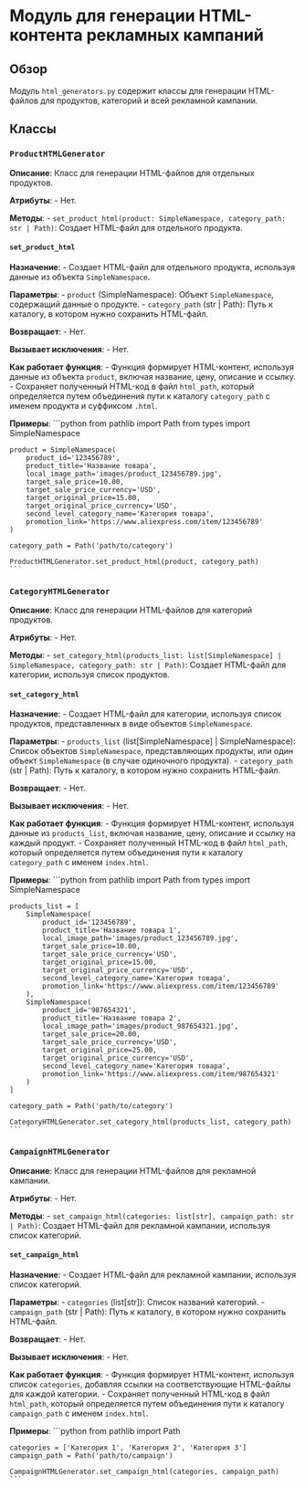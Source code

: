 # Модуль для генерации HTML-контента рекламных кампаний

## Обзор

Модуль `html_generators.py` содержит классы для генерации HTML-файлов для продуктов, категорий и всей рекламной кампании. 

## Классы

### `ProductHTMLGenerator`

**Описание**:  Класс для генерации HTML-файлов для отдельных продуктов.

**Атрибуты**: 
    - Нет.

**Методы**:
    - `set_product_html(product: SimpleNamespace, category_path: str | Path)`: Создает HTML-файл для отдельного продукта.

#### `set_product_html`

**Назначение**: 
    - Создает HTML-файл для отдельного продукта, используя данные из объекта `SimpleNamespace`.

**Параметры**:
    - `product` (SimpleNamespace): Объект `SimpleNamespace`, содержащий данные о продукте. 
    - `category_path` (str | Path): Путь к каталогу, в котором нужно сохранить HTML-файл.

**Возвращает**:
    - Нет.

**Вызывает исключения**:
    - Нет.

**Как работает функция**:
    - Функция формирует HTML-контент, используя данные из объекта `product`, включая название, цену, описание и ссылку.
    - Сохраняет полученный HTML-код в файл `html_path`, который определяется путем объединения пути к каталогу `category_path` с именем продукта и суффиксом `.html`.

**Примеры**:
    ```python
    from pathlib import Path
    from types import SimpleNamespace

    product = SimpleNamespace(
        product_id='123456789',
        product_title='Название товара',
        local_image_path='images/product_123456789.jpg',
        target_sale_price=10.00,
        target_sale_price_currency='USD',
        target_original_price=15.00,
        target_original_price_currency='USD',
        second_level_category_name='Категория товара',
        promotion_link='https://www.aliexpress.com/item/123456789'
    )

    category_path = Path('path/to/category')

    ProductHTMLGenerator.set_product_html(product, category_path)
    ```

### `CategoryHTMLGenerator`

**Описание**: Класс для генерации HTML-файлов для категорий продуктов.

**Атрибуты**: 
    - Нет.

**Методы**:
    - `set_category_html(products_list: list[SimpleNamespace] | SimpleNamespace, category_path: str | Path)`: Создает HTML-файл для категории, используя список продуктов.

#### `set_category_html`

**Назначение**: 
    - Создает HTML-файл для категории, используя список продуктов, представленных в виде объектов `SimpleNamespace`.

**Параметры**:
    - `products_list` (list[SimpleNamespace] | SimpleNamespace): Список объектов `SimpleNamespace`, представляющих продукты, или один объект `SimpleNamespace` (в случае одиночного продукта).
    - `category_path` (str | Path): Путь к каталогу, в котором нужно сохранить HTML-файл.

**Возвращает**:
    - Нет.

**Вызывает исключения**:
    - Нет.

**Как работает функция**:
    - Функция формирует HTML-контент, используя данные из `products_list`, включая название, цену, описание и ссылку на каждый продукт.
    - Сохраняет полученный HTML-код в файл `html_path`, который определяется путем объединения пути к каталогу `category_path` с именем `index.html`.

**Примеры**:
    ```python
    from pathlib import Path
    from types import SimpleNamespace

    products_list = [
        SimpleNamespace(
            product_id='123456789',
            product_title='Название товара 1',
            local_image_path='images/product_123456789.jpg',
            target_sale_price=10.00,
            target_sale_price_currency='USD',
            target_original_price=15.00,
            target_original_price_currency='USD',
            second_level_category_name='Категория товара',
            promotion_link='https://www.aliexpress.com/item/123456789'
        ),
        SimpleNamespace(
            product_id='987654321',
            product_title='Название товара 2',
            local_image_path='images/product_987654321.jpg',
            target_sale_price=20.00,
            target_sale_price_currency='USD',
            target_original_price=25.00,
            target_original_price_currency='USD',
            second_level_category_name='Категория товара',
            promotion_link='https://www.aliexpress.com/item/987654321'
        )
    ]

    category_path = Path('path/to/category')

    CategoryHTMLGenerator.set_category_html(products_list, category_path)
    ```

### `CampaignHTMLGenerator`

**Описание**:  Класс для генерации HTML-файлов для рекламной кампании.

**Атрибуты**: 
    - Нет.

**Методы**:
    - `set_campaign_html(categories: list[str], campaign_path: str | Path)`: Создает HTML-файл для рекламной кампании, используя список категорий.

#### `set_campaign_html`

**Назначение**: 
    - Создает HTML-файл для рекламной кампании, используя список категорий.

**Параметры**:
    - `categories` (list[str]): Список названий категорий.
    - `campaign_path` (str | Path): Путь к каталогу, в котором нужно сохранить HTML-файл.

**Возвращает**:
    - Нет.

**Вызывает исключения**:
    - Нет.

**Как работает функция**:
    - Функция формирует HTML-контент, используя список `categories`, добавляя ссылки на соответствующие HTML-файлы для каждой категории.
    - Сохраняет полученный HTML-код в файл `html_path`, который определяется путем объединения пути к каталогу `campaign_path` с именем `index.html`.

**Примеры**:
    ```python
    from pathlib import Path

    categories = ['Категория 1', 'Категория 2', 'Категория 3']
    campaign_path = Path('path/to/campaign')

    CampaignHTMLGenerator.set_campaign_html(categories, campaign_path)
    ```